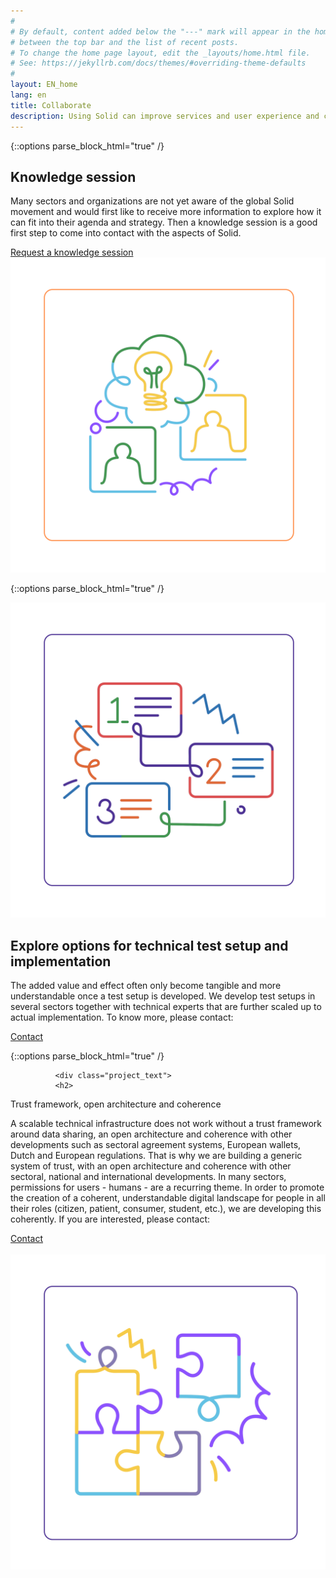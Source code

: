 ```yaml
---
#
# By default, content added below the "---" mark will appear in the home page
# between the top bar and the list of recent posts.
# To change the home page layout, edit the _layouts/home.html file.
# See: https://jekyllrb.com/docs/themes/#overriding-theme-defaults
#
layout: EN_home
lang: en
title: Collaborate
description: Using Solid can improve services and user experience and create opportunities for GDPR-compliant collaboration with chain partners. Solid can be applied in various sectors and domains such as healthcare, energy, municipalities, government implementation organizations, public organizations such as the cultural and library sectors, but also retail, media, etc. Do you work at an organization, umbrella organization or appointment system and is there a concrete Interested in working on projects around safe and responsible data sharing, possibly in collaboration with chain partners? A knowledge session or test setup with a serious look at implementation are examples of possibilities.
---
```


{::options parse_block_html="true" /}
<div class="wrapperprojects" markdown="0" id="kennissessie">
            <div class="projectblock">
             <div class="project_text">
              <h2>
Knowledge session
              </h2>
              <p>
Many sectors and organizations are not yet aware of the global Solid movement and would first like to receive more information to explore how it can fit into their agenda and strategy.
Then a knowledge session is a good first step to come into contact with the aspects of Solid.
                </p>
                <div class="button_align">
               <a class="button_link" href="/contact"><div class="button">Request a knowledge session</div></a>
              </div>
              </div>
              <div class="project_img">
                <img src="/img/knowledgesession.svg" alt="">
            </div>         
        </div>
</div>


{::options parse_block_html="true" /}
<div class="wrapperprojects" markdown="0" id="proefopstelling">
            <div class="projectblock">
             <div class="project_img">
                <img src="/img/testsetup.svg" alt="">
            </div>    
              <div class="project_text">
              <h2>
Explore options for technical test setup and implementation
              </h2>
              <p>
The added value and effect often only become tangible and more understandable once a test setup is developed. We develop test setups in several sectors together with technical experts that are further scaled up to actual implementation. To know more, please contact:
            </p>
                 <div class="button_align">
               <a class="button_link" href="/contact"><div class="button">Contact</div></a>
              </div>
              </div>
        </div>
</div>

{::options parse_block_html="true" /}
<div class="wrapperprojects" markdown="0" id="proefopstelling">
            <div class="projectblock">
               
              <div class="project_text">
              <h2>
Trust framework, open architecture and coherence
              </h2>
              <p>
A scalable technical infrastructure does not work without a trust framework around data sharing, an open architecture and coherence with other developments such as sectoral agreement systems, European wallets, Dutch and European regulations. That is why we are building a generic system of trust, with an open architecture and coherence with other sectoral, national and international developments. In many sectors, permissions for users - humans - are a recurring theme. In order to promote the creation of a coherent, understandable digital landscape for people in all their roles (citizen, patient, consumer, student, etc.), we are developing this coherently. If you are interested, please contact:
            </p>
                 <div class="button_align">
               <a class="button_link" href="/contact"><div class="button">Contact</div></a>
              </div>
              </div>             
             <div class="project_img">
                <img src="/img/samenwerken1.svg" alt="">
            </div>        
        </div>
</div>
